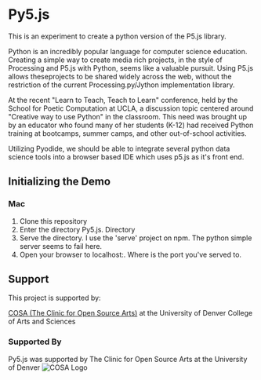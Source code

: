 # Py5.js
This is an experiment to create a python version of the P5.js library.

Python is an incredibly popular language for computer science education. Creating a simple way to create media rich projects, in the style of Processing and P5.js with Python, seems like a valuable pursuit. Using P5.js allows theseprojects to be shared widely across the web, without the restriction of the current Processing.py/Jython implementation library.

At the recent "Learn to Teach, Teach to Learn" conference, held by the School for Poetic Computation at UCLA, a discussion topic centered around "Creative way to use Python" in the classroom. This need was brought up by an educator who found many of her students (K-12) had received Python training at bootcamps, summer camps, and other out-of-school activities.

Utilizing Pyodide, we should be able to integrate several python data science tools into a browser based IDE which uses p5.js as it's front end.

## Initializing the Demo

### Mac

1. Clone this repository
2. Enter the directory Py5.js. Directory
3. Serve the directory. I use the 'serve' project on npm. The python simple server seems to fail here.
4. Open your browser to localhost:<port>. Where <port> is the port you've served to. 
  
## Support
This project is supported by: 

[COSA (The Clinic for Open Source Arts)](https://www.du.edu/ahss/opensourcearts/) at the University of Denver College of Arts and Sciences


### Supported By
Py5.js was supported by The Clinic for Open Source Arts at the University of Denver
![COSA Logo](https://github.com/Luxapodular/Py5.js/blob/master/.github/cosa_logo.png)
